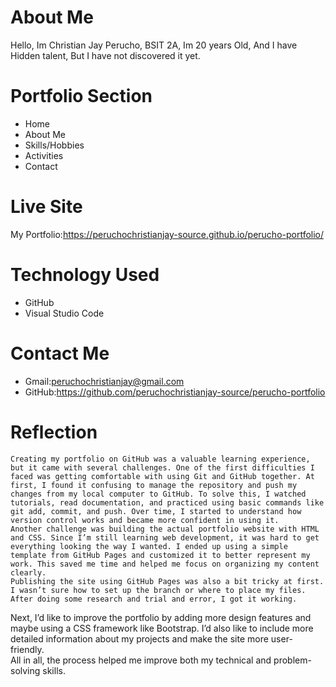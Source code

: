 # About Me
Hello, Im Christian Jay Perucho, BSIT 2A, Im 20 years Old, And I have Hidden talent, But I have not discovered it yet.
# Portfolio Section
* Home
* About Me
* Skills/Hobbies
* Activities
* Contact
# Live Site
My Portfolio:https://peruchochristianjay-source.github.io/perucho-portfolio/
# Technology Used
* GitHub
* Visual Studio Code
# Contact Me
* Gmail:peruchochristianjay@gmail.com
* GitHub:https://github.com/peruchochristianjay-source/perucho-portfolio
# Reflection
    Creating my portfolio on GitHub was a valuable learning experience, but it came with several challenges. One of the first difficulties I faced was getting comfortable with using Git and GitHub together. At first, I found it confusing to manage the repository and push my changes from my local computer to GitHub. To solve this, I watched tutorials, read documentation, and practiced using basic commands like git add, commit, and push. Over time, I started to understand how version control works and became more confident in using it.
    Another challenge was building the actual portfolio website with HTML and CSS. Since I’m still learning web development, it was hard to get everything looking the way I wanted. I ended up using a simple template from GitHub Pages and customized it to better represent my work. This saved me time and helped me focus on organizing my content clearly.
    Publishing the site using GitHub Pages was also a bit tricky at first. I wasn’t sure how to set up the branch or where to place my files. After doing some research and trial and error, I got it working.
Next, I’d like to improve the portfolio by adding more design features and maybe using a CSS framework like Bootstrap. I’d also like to include more detailed information about my projects and make the site more user-friendly.  
All in all, the process helped me improve both my technical and problem-solving skills.
